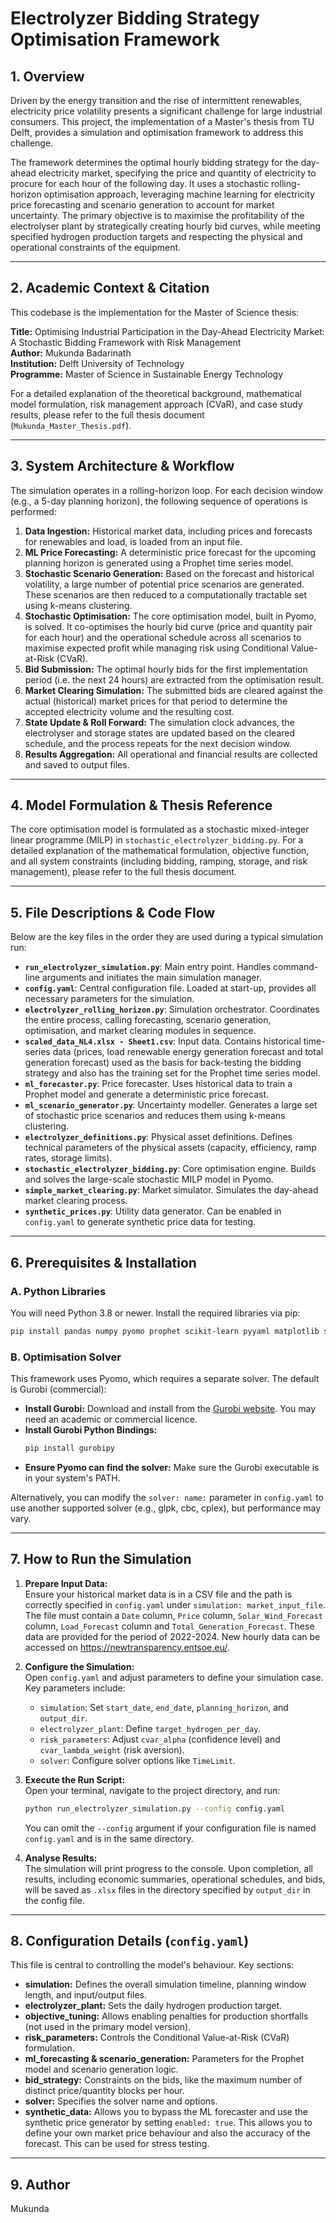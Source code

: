# Electrolyzer Bidding Strategy Optimisation Framework

## 1. Overview

Driven by the energy transition and the rise of intermittent renewables, electricity price volatility presents a significant challenge for large industrial consumers. This project, the implementation of a Master's thesis from TU Delft, provides a simulation and optimisation framework to address this challenge.

The framework determines the optimal hourly bidding strategy for the day-ahead electricity market, specifying the price and quantity of electricity to procure for each hour of the following day. It uses a stochastic rolling-horizon optimisation approach, leveraging machine learning for electricity price forecasting and scenario generation to account for market uncertainty. The primary objective is to maximise the profitability of the electrolyser plant by strategically creating hourly bid curves, while meeting specified hydrogen production targets and respecting the physical and operational constraints of the equipment.

---

## 2. Academic Context & Citation

This codebase is the implementation for the Master of Science thesis:

**Title:** Optimising Industrial Participation in the Day-Ahead Electricity Market: A  Stochastic Bidding Framework with Risk Management  
**Author:** Mukunda Badarinath  
**Institution:** Delft University of Technology  
**Programme:** Master of Science in Sustainable Energy Technology

For a detailed explanation of the theoretical background, mathematical model formulation, risk management approach (CVaR), and case study results, please refer to the full thesis document (`Mukunda_Master_Thesis.pdf`).

---

## 3. System Architecture & Workflow

The simulation operates in a rolling-horizon loop. For each decision window (e.g., a 5-day planning horizon), the following sequence of operations is performed:

1. **Data Ingestion:** Historical market data, including prices and forecasts for renewables and load, is loaded from an input file.
2. **ML Price Forecasting:** A deterministic price forecast for the upcoming planning horizon is generated using a Prophet time series model.
3. **Stochastic Scenario Generation:** Based on the forecast and historical volatility, a large number of potential price scenarios are generated. These scenarios are then reduced to a computationally tractable set using k-means clustering.
4. **Stochastic Optimisation:** The core optimisation model, built in Pyomo, is solved. It co-optimises the hourly bid curve (price and quantity pair for each hour) and the operational schedule across all scenarios to maximise expected profit while managing risk using Conditional Value-at-Risk (CVaR).
5. **Bid Submission:** The optimal hourly bids for the first implementation period (i.e. the next 24 hours) are extracted from the optimisation result.
6. **Market Clearing Simulation:** The submitted bids are cleared against the actual (historical) market prices for that period to determine the accepted electricity volume and the resulting cost.
7. **State Update & Roll Forward:** The simulation clock advances, the electrolyser and storage states are updated based on the cleared schedule, and the process repeats for the next decision window.
8. **Results Aggregation:** All operational and financial results are collected and saved to output files.

---

## 4. Model Formulation & Thesis Reference

The core optimisation model is formulated as a stochastic mixed-integer linear programme (MILP) in `stochastic_electrolyzer_bidding.py`. For a detailed explanation of the mathematical formulation, objective function, and all system constraints (including bidding, ramping, storage, and risk management), please refer to the full thesis document.

---

## 5. File Descriptions & Code Flow

Below are the key files in the order they are used during a typical simulation run:

- **`run_electrolyzer_simulation.py`**: Main entry point. Handles command-line arguments and initiates the main simulation manager.
- **`config.yaml`**: Central configuration file. Loaded at start-up, provides all necessary parameters for the simulation.
- **`electrolyzer_rolling_horizon.py`**: Simulation orchestrator. Coordinates the entire process, calling forecasting, scenario generation, optimisation, and market clearing modules in sequence.
- **`scaled_data_NL4.xlsx - Sheet1.csv`**: Input data. Contains historical time-series data (prices, load renewable energy generation forecast and total generation forecast) used as the basis for back-testing the bidding strategy and also has the training set for the Prophet time series model.
- **`ml_forecaster.py`**: Price forecaster. Uses historical data to train a Prophet model and generate a deterministic price forecast.
- **`ml_scenario_generator.py`**: Uncertainty modeller. Generates a large set of stochastic price scenarios and reduces them using k-means clustering.
- **`electrolyzer_definitions.py`**: Physical asset definitions. Defines technical parameters of the physical assets (capacity, efficiency, ramp rates, storage limits).
- **`stochastic_electrolyzer_bidding.py`**: Core optimisation engine. Builds and solves the large-scale stochastic MILP model in Pyomo.
- **`simple_market_clearing.py`**: Market simulator. Simulates the day-ahead market clearing process.
- **`synthetic_prices.py`**: Utility data generator. Can be enabled in `config.yaml` to generate synthetic price data for testing.

---

## 6. Prerequisites & Installation

### A. Python Libraries

You will need Python 3.8 or newer. Install the required libraries via pip:

```sh
pip install pandas numpy pyomo prophet scikit-learn pyyaml matplotlib scipy
```

### B. Optimisation Solver

This framework uses Pyomo, which requires a separate solver. The default is Gurobi (commercial):

- **Install Gurobi:** Download and install from the [Gurobi website](https://www.gurobi.com/). You may need an academic or commercial licence.
- **Install Gurobi Python Bindings:**  
  ```sh
  pip install gurobipy
  ```
- **Ensure Pyomo can find the solver:** Make sure the Gurobi executable is in your system's PATH.

Alternatively, you can modify the `solver: name:` parameter in `config.yaml` to use another supported solver (e.g., glpk, cbc, cplex), but performance may vary.

---

## 7. How to Run the Simulation

1. **Prepare Input Data:**  
   Ensure your historical market data is in a CSV file and the path is correctly specified in `config.yaml` under `simulation: market_input_file`. The file must contain a `Date` column, `Price` column, `Solar_Wind_Forecast` column, `Load_Forecast` column and `Total_Generation_Forecast`. These data are provided for the period of 2022-2024. New hourly data can be accessed on https://newtransparency.entsoe.eu/.

2. **Configure the Simulation:**  
   Open `config.yaml` and adjust parameters to define your simulation case. Key parameters include:
   - `simulation`: Set `start_date`, `end_date`, `planning_horizon`, and `output_dir`.
   - `electrolyzer_plant`: Define `target_hydrogen_per_day`.
   - `risk_parameters`: Adjust `cvar_alpha` (confidence level) and `cvar_lambda_weight` (risk aversion).
   - `solver`: Configure solver options like `TimeLimit`.

3. **Execute the Run Script:**  
   Open your terminal, navigate to the project directory, and run:

   ```sh
   python run_electrolyzer_simulation.py --config config.yaml
   ```

   You can omit the `--config` argument if your configuration file is named `config.yaml` and is in the same directory.

4. **Analyse Results:**  
   The simulation will print progress to the console. Upon completion, all results, including economic summaries, operational schedules, and bids, will be saved as `.xlsx` files in the directory specified by `output_dir` in the config file.

---

## 8. Configuration Details (`config.yaml`)

This file is central to controlling the model's behaviour. Key sections:

- **simulation:** Defines the overall simulation timeline, planning window length, and input/output files.
- **electrolyzer_plant:** Sets the daily hydrogen production target.
- **objective_tuning:** Allows enabling penalties for production shortfalls (not used in the primary model version).
- **risk_parameters:** Controls the Conditional Value-at-Risk (CVaR) formulation.
- **ml_forecasting & scenario_generation:** Parameters for the Prophet model and scenario generation logic.
- **bid_strategy:** Constraints on the bids, like the maximum number of distinct price/quantity blocks per hour.
- **solver:** Specifies the solver name and options.
- **synthetic_data:** Allows you to bypass the ML forecaster and use the synthetic price generator by setting `enabled: true`. This allows you to define your own market price behaviour and also the accuracy of the forecast. This can be used for stress testing.

---

## 9. Author

Mukunda